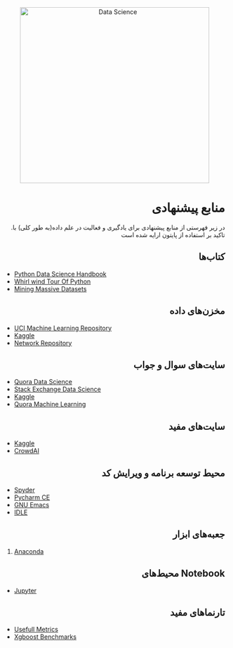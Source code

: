 <div align="center">
  
<img src="http://i.imgur.com/nFXKnl7.png" alt="Data Science" width="431" height="400" />
  

<div align="right">

# منابع پیشنهادی

.در زیر فهرستی از منابع پیشنهادی برای یادگیری و فعالیت در علم داده(به طور کلی) با تاکید بر استفاده از پایتون ارایه شده است

## کتاب‌ها

<div align="left">

* [Python Data Science Handbook](https://jakevdp.github.io/PythonDataScienceHandbook/)
* [Whirl wind Tour Of Python](https://jakevdp.github.io/WhirlwindTourOfPython/)
* [Mining Massive Datasets](http://www.mmds.org)

<div align="right">

## مخزن‌های داده

<div align="left">

* [UCI Machine Learning Repository](https://archive.ics.uci.edu/ml/datasets.html)
* [Kaggle](https://www.kaggle.com)
* [Network Repository](http://networkrepository.com)

<div align="right">

## سایت‌های سوال و جواب

<div align="left">

* [Quora Data Science](https://www.quora.com/topic/Data-Science)
* [Stack Exchange Data Science](https://datascience.stackexchange.com)
* [Kaggle](https://www.kaggle.com)
* [Quora Machine Learning](https://www.quora.com/topic/Machine-Learning)

<div align="right">

## سایت‌های مفید

<div align="left">

* [Kaggle](https://www.kaggle.com)
* [CrowdAI](https://www.crowdai.org)

<div align="right">

## محیط توسعه برنامه و ویرایش کد

<div align="left">

* [Spyder](https://pythonhosted.org/spyder/)
* [Pycharm CE](https://www.jetbrains.com/pycharm/download/)
* [GNU Emacs](https://www.gnu.org/software/emacs/)
* [IDLE](https://docs.python.org/3/library/idle.html)

<div align="right">

## جعبه‌های ابزار

<div align="left">

1. [Anaconda](https://conda.io/docs/user-guide/install/download.html)

<div align="right">

## محیط‌های Notebook

<div align="left">

* [Jupyter](http://jupyter.org/)


<div align="right">

## تارنما‌های مفید

<div align="left">

* [Usefull Metrics](https://github.com/habedi/Metrics)
* [Xgboost Benchmarks](https://catboost.yandex/)


